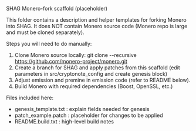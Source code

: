 SHAG Monero-fork scaffold (placeholder)

This folder contains a description and helper templates for forking Monero into SHAG.
It does NOT contain Monero source code (Monero repo is large and must be cloned separately).

Steps you will need to do manually:
1. Clone Monero source locally:
   git clone --recursive https://github.com/monero-project/monero.git
2. Create a branch for SHAG and apply patches from this scaffold (edit parameters in src/cryptonote_config and create genesis block)
3. Adjust emission and premine in emission code (refer to README below).
4. Build Monero with required dependencies (Boost, OpenSSL, etc.)

Files included here:
- genesis_template.txt   : explain fields needed for genesis
- patch_example.patch    : placeholder for changes to be applied
- README.build.txt       : high-level build notes
